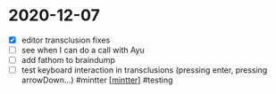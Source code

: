 # 2020-12-07

- [x] editor transclusion fixes
- [ ] see when I can do a call with Ayu
- [ ] add fathom to braindump
- [ ] test keyboard interaction in transclusions (pressing enter, pressing arrowDown...) #mintter [[mintter]] #testing

[//begin]: # "Autogenerated link references for markdown compatibility"
[mintter]: ../mintter "Mintter"
[//end]: # "Autogenerated link references"